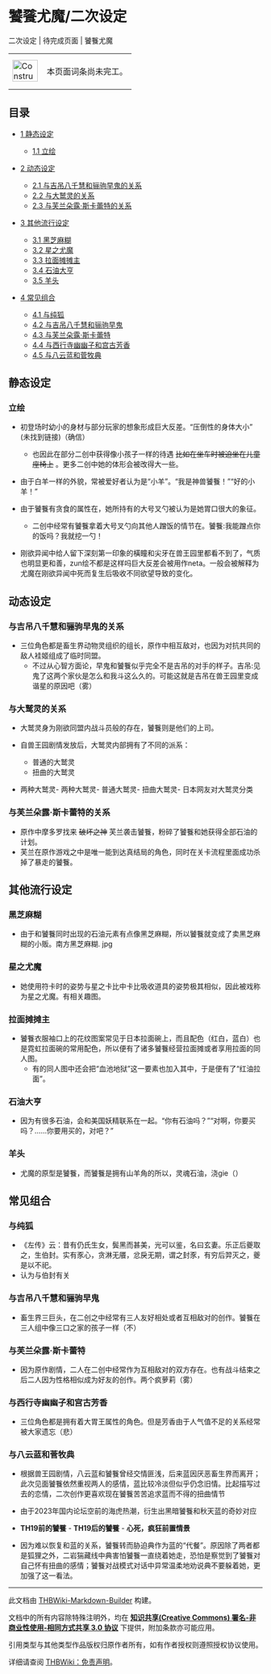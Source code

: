 # 饕餮尤魔/二次设定

<!-- source html: G:\repos\THBWiki-Markdown-Builder\THBWikiMarkdown\Temp\main\d\d9\ns0%3A%E9%A5%95%E9%A4%AE%E5%B0%A4%E9%AD%94%2F%E4%BA%8C%E6%AC%A1%E8%AE%BE%E5%AE%9A.html -->

二次设定 | 待完成页面 | 饕餮尤魔

<center>

<table>
<tbody><tr>
<td class="mbox-image"><div style="width: 52px;">
  <a href="./文件-ConstructionClock.png.md" class="image"><img alt="ConstructionClock.png" src="https://upload.thwiki.cc/thumb/f/f1/ConstructionClock.png/50px-ConstructionClock.png" decoding="async" loading="lazy" width="50" height="43" srcset="https://upload.thwiki.cc/thumb/f/f1/ConstructionClock.png/75px-ConstructionClock.png 1.5x, https://upload.thwiki.cc/thumb/f/f1/ConstructionClock.png/100px-ConstructionClock.png 2x" data-file-width="689" data-file-height="587"></a></div></td>
<td class="mbox-text" style=""><br>本页面词条尚未完工。<br><br></td>
</tr>
</tbody></table>


</center>

## 目录

- [1 静态设定](#静态设定)

  - [1.1 立绘](#立绘)



- [2 动态设定](#动态设定)

  - [2.1 与吉吊八千慧和骊驹早鬼的关系](#与吉吊八千慧和骊驹早鬼的关系)
  - [2.2 与大鹫灵的关系](#与大鹫灵的关系)
  - [2.3 与芙兰朵露·斯卡蕾特的关系](#与芙兰朵露·斯卡蕾特的关系)



- [3 其他流行设定](#其他流行设定)

  - [3.1 黑芝麻糊](#黑芝麻糊)
  - [3.2 星之尤魔](#星之尤魔)
  - [3.3 拉面摊摊主](#拉面摊摊主)
  - [3.4 石油大亨](#石油大亨)
  - [3.5 羊头](#羊头)



- [4 常见组合](#常见组合)

  - [4.1 与纯狐](#与纯狐)
  - [4.2 与吉吊八千慧和骊驹早鬼](#与吉吊八千慧和骊驹早鬼)
  - [4.3 与芙兰朵露·斯卡蕾特](#与芙兰朵露·斯卡蕾特)
  - [4.4 与西行寺幽幽子和宫古芳香](#与西行寺幽幽子和宫古芳香)
  - [4.5 与八云蓝和菅牧典](#与八云蓝和菅牧典)








## 静态设定

### 立绘
- 初登场时幼小的身材与部分玩家的想象形成巨大反差。“压倒性的身体大小” (未找到链接)（确信）
  - 也因此在部分二创中获得像小孩子一样的待遇 ~~比如在坐车时被迫坐在儿童座椅上~~ 。更多二创中她的体形会被改得大一些。

- 由于白羊一样的外貌，常被爱好者认为是“小羊”。“我是神兽饕餮！”“好的小羊！”
- 由于饕餮有贪食的属性在，她所持有的大号叉勺被认为是她胃口很大的象征。
  - 二创中经常有饕餮拿着大号叉勺向其他人蹭饭的情节在。饕餮:我能蹭点你的饭吗？我就挖一勺！

- 刚欲异闻中给人留下深刻第一印象的橫瞳和尖牙在兽王园里都看不到了，气质也明显更和善，zun绘不都是这样吗巨大反差会被用作neta。一般会被解释为尤魔在刚欲异闻中死而复生后吸收不同欲望导致的变化。


## 动态设定

### 与吉吊八千慧和骊驹早鬼的关系
- 三位角色都是畜生界动物灵组织的组长，原作中相互敌对，也因为对抗共同的敌人袿姬组成了临时同盟。
  - 不过从心智方面论，早鬼和饕餮似乎完全不是吉吊的对手的样子。吉吊:见鬼了这两个家伙是怎么和我斗这么久的。可能这就是吉吊在兽王园里变成谐星的原因吧（雾）



### 与大鹫灵的关系
- 大鹫灵身为刚欲同盟内战斗员般的存在，饕餮则是他们的上司。
- 自兽王园剧情发放后，大鹫灵内部拥有了不同的派系：
  - 普通的大鹫灵
  - 扭曲的大鹫灵


- [](./文件-两种大鹫灵.jpg.md)两种大鹫灵- [](./文件-大鹫灵的分化.jpg.md)两种大鹫灵- [](./文件-普通大鹫灵.jpg.md)普通大鹫灵- [](./文件-扭曲大鹫灵.jpg.md)扭曲大鹫灵- [](./文件-日本网友对大鹫灵分类.jpg.md)日本网友对大鹫灵分类


### 与芙兰朵露·斯卡蕾特的关系
- 原作中摩多罗找来 ~~破坏之神~~ 芙兰袭击饕餮，粉碎了饕餮和她获得全部石油的计划。
- 芙兰在原作游戏之中是唯一能到达真结局的角色，同时在关卡流程里面成功杀掉了暴走的饕餮。


## 其他流行设定

### 黑芝麻糊
- 由于和饕餮同时出现的石油元素有点像黑芝麻糊，所以饕餮就变成了卖黑芝麻糊的小贩。南方黑芝麻糊. jpg


### 星之尤魔
- 她使用符卡时的姿势与星之卡比中卡比吸收道具的姿势极其相似，因此被戏称为星之尤魔。有相关趣图。


### 拉面摊摊主
- 饕餮衣服袖口上的花纹图案常见于日本拉面碗上，而且配色（红白，蓝白）也是霓虹拉面碗的常用配色，所以便有了诸多饕餮经营拉面摊或者享用拉面的同人图。
  - 有的同人图中还会把“血池地狱”这一要素也加入其中，于是便有了“红油拉面”。



### 石油大亨
- 因为有很多石油，会和美国妖精联系在一起。“你有石油吗？”“对啊，你要买吗？……你要用买的，对吧？”


### 羊头
- 尤魔的原型是饕餮，而饕餮是拥有山羊角的所以，灵魂石油，浇gie（）


## 常见组合

### 与纯狐
- 《左传》云：昔有仍氏生女，鬓黑而甚美，光可以鉴，名曰玄妻。乐正后夔取之，生伯封。实有豕心，贪淋无餍，忿戾无期，谓之封豕，有穷后羿灭之，夔是以不祀。
- 认为与伯封有关


### 与吉吊八千慧和骊驹早鬼
- 畜生界三巨头，在二创之中经常有三人友好相处或者互相敌对的创作。饕餮在三人组中像三口之家的孩子一样（不）


### 与芙兰朵露·斯卡蕾特
- 因为原作剧情，二人在二创中经常作为互相敌对的双方存在。也有战斗结束之后二人因为性格相似成为好友的创作。两个疯萝莉（雾）


### 与西行寺幽幽子和宫古芳香
- 三位角色都是拥有着大胃王属性的角色。但是芳香由于人气值不足的关系经常被大家遗忘（悲）


### 与八云蓝和菅牧典
- 根据兽王园剧情，八云蓝和饕餮曾经交情匪浅，后来蓝因厌恶畜生界而离开；此次见面饕餮依然重视两人的感情，蓝比较冷淡但似乎仍念旧情。比起描写过去的恋情，二次创作更喜欢现在饕餮苦苦追求蓝而不得的扭曲情节
- 由于2023年国内论坛空前的海虎热潮，衍生出黑暗饕餮和秋天蓝的奇妙对应

- [](./文件-TH19前的饕餮.jpg.md) **TH19前的饕餮** - [](./文件-TH19后的饕餮.jpg.md) **TH19后的饕餮** - [](./文件-心死，疯狂.jpg.md) **心死，疯狂前置情景** 

- 因为难以恢复和蓝的关系，饕餮转而胁迫典作为蓝的“代餐”。原因除了两者都是狐狸之外，二岩猯藏线中典害怕饕餮一直绕着她走，恐怕是察觉到了饕餮对自己怀有扭曲的感情；饕餮对战模式对话中异常温柔地劝说典不要躲着她，更加强了这一看法。





---

此文档由 [THBWiki-Markdown-Builder](https://github.com/Delsin-Yu/THBWiki-Markdown-Builder) 构建。

文档中的所有内容除特殊注明外，均在 [**知识共享(Creative Commons) 署名-非商业性使用-相同方式共享 3.0 协议**](https://creativecommons.org/licenses/by-sa/3.0/deed.zh-hans) 下提供，附加条款亦可能应用。

引用类型与其他类型作品版权归原作者所有，如有作者授权则遵照授权协议使用。

详细请查阅 [THBWiki：免责声明](https://thbwiki.cc/THBWiki:%E5%85%8D%E8%B4%A3%E5%A3%B0%E6%98%8E)。


